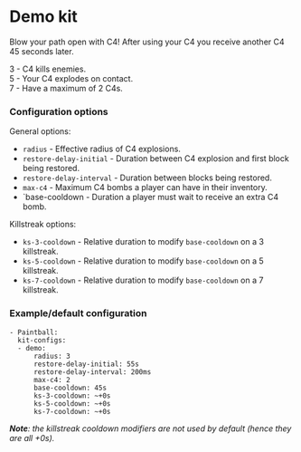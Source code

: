 # Demo kit
Blow your path open with C4! After using your C4 you receive another C4 45 seconds later.

3 - C4 kills enemies. \
5 - Your C4 explodes on contact. \
7 - Have a maximum of 2 C4s.

### Configuration options
General options:
- `radius` - Effective radius of C4 explosions.
- `restore-delay-initial` - Duration between C4 explosion and first block being restored.
- `restore-delay-interval` - Duration between blocks being restored.
- `max-c4` - Maximum C4 bombs a player can have in their inventory.
- `base-cooldown - Duration a player must wait to receive an extra C4 bomb.

Killstreak options:
- `ks-3-cooldown` - Relative duration to modify `base-cooldown` on a 3 killstreak.
- `ks-5-cooldown` - Relative duration to modify `base-cooldown` on a 5 killstreak.
- `ks-7-cooldown` - Relative duration to modify `base-cooldown` on a 7 killstreak.

### Example/default configuration
```
- Paintball:
  kit-configs:
  - demo:
      radius: 3
      restore-delay-initial: 55s
      restore-delay-interval: 200ms
      max-c4: 2
      base-cooldown: 45s
      ks-3-cooldown: ~+0s
      ks-5-cooldown: ~+0s
      ks-7-cooldown: ~+0s
```
_**Note**: the killstreak cooldown modifiers are not used by default (hence they are all +0s)._
